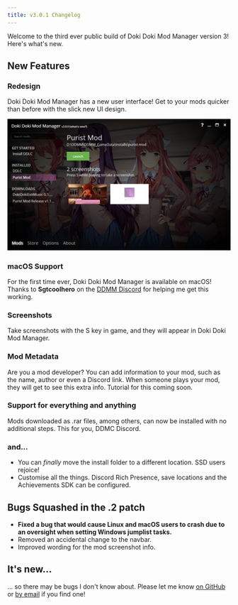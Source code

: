 ```yaml
---
title: v3.0.1 Changelog
---
```


Welcome to the third ever public build of Doki Doki Mod Manager version 3! Here's what's new.

## New Features

### Redesign

Doki Doki Mod Manager has a new user interface! Get to your mods quicker than before with the slick new UI design.

![The new UI](../images/changelog_3_0_0/new_ui.png)

### macOS Support

For the first time ever, Doki Doki Mod Manager is available on macOS! Thanks to **Sgtcoolhero** on the [DDMM Discord](https://doki.space/discord) for helping me get this working.

### Screenshots

Take screenshots with the S key in game, and they will appear in Doki Doki Mod Manager.

### Mod Metadata

Are you a mod developer? You can add information to your mod, such as the name, author or even a Discord link. When someone plays your mod, they will get to see this extra info. Tutorial for this coming soon.

### Support for everything and anything

Mods downloaded as .rar files, among others, can now be installed with no additional steps. This for you, DDMC Discord.

### and...

* You can _finally_ move the install folder to a different location. SSD users rejoice!
* Customise all the things. Discord Rich Presence, save locations and the Achievements SDK can be configured.

## Bugs Squashed in the .2 patch

* **Fixed a bug that would cause Linux and macOS users to crash due to an oversight when setting Windows jumplist tasks.**
* Removed an accidental change to the navbar.
* Improved wording for the mod screenshot info.

## It's new...

... so there may be bugs I don't know about. Please let me know [on GitHub](https://github.com/DokiDokiModManager/Mod-Manager/issues) or [by email](mailto:zudo@doki.space) if you find one!
